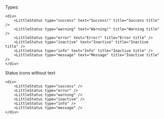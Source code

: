 Types:

    <div>
        <LittleStatus type="success" text="Success!" title="Success title" />
        <LittleStatus type="warning" text="Warning!" title="Warning title" />
        <LittleStatus type="error" text="Error!" title="Error title" />
        <LittleStatus type="inactive" text="Inactive" title="Inactive title" />
        <LittleStatus type="info" text="Info" title="Inactive title" />
        <LittleStatus type="message" text="Message" title="Inactive title" />
    </div>


Status icons without text

    <div>
        <LittleStatus type="success" /> 
        <LittleStatus type="error" /> 
        <LittleStatus type="warning" /> 
        <LittleStatus type="inactive" />
        <LittleStatus type="info" /> 
        <LittleStatus type="message" />
    </div>
